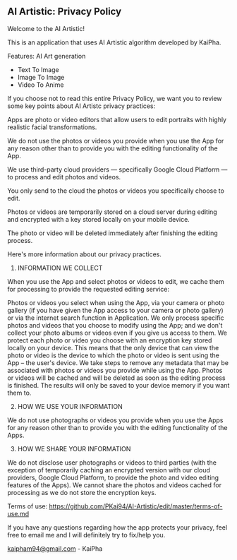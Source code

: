 ## AI Artistic: Privacy Policy

Welcome to the AI Artistic!

This is an application that uses AI Artistic algorithm developed by KaiPha.

Features: AI Art generation
- Text To Image
- Image To Image
- Video To Anime

If you choose not to read this entire Privacy Policy, we want you to review some key points about AI Artistc privacy practices:

Apps are photo or video editors that allow users to edit portraits with highly realistic facial transformations.

We do not use the photos or videos you provide when you use the App for any reason other than to provide you with the editing functionality of the App.

We use third-party cloud providers — specifically Google Cloud Platform — to process and edit photos and videos.

You only send to the cloud the photos or videos you specifically choose to edit.

Photos or videos are temporarily stored on a cloud server during editing and encrypted with a key stored locally on your mobile device.

The photo or video will be deleted immediately after finishing the editing process.

Here's more information about our privacy practices.

1. INFORMATION WE COLLECT

  When you use the App and select photos or videos to edit, we cache them for processing to provide the requested editing service:

  Photos or videos you select when using the App, via your camera or photo gallery (if you have given the App access to your camera or photo gallery) or via the internet search function in Application. We only process specific photos and videos that you choose to modify using the App; and we don't collect your photo albums or videos even if you give us access to them. We protect each photo or video you choose with an encryption key stored locally on your device. This means that the only device that can view the photo or video is the device to which the photo or video is sent using the App – the user's device. We take steps to remove any metadata that may be associated with photos or videos you provide while using the App. Photos or videos will be cached and will be deleted as soon as the editing process is finished. The results will only be saved to your device memory if you want them to.

2. HOW WE USE YOUR INFORMATION

  We do not use photographs or videos you provide when you use the Apps for any reason other than to provide you with the editing functionality of the Apps.

3. HOW WE SHARE YOUR INFORMATION

  We do not disclose user photographs or videos to third parties (with the exception of temporarily caching an encrypted version with our cloud providers, Google Cloud Platform, to provide the photo and video editing features of the Apps). We cannot share the photos and videos cached for processing as we do not store the encryption keys.

Terms of use: https://github.com/PKai94/AI-Artistic/edit/master/terms-of-use.md

If you have any questions regarding how the app protects your privacy, feel free to email me and I will definitely try to fix/help you.

kaipham94@gmail.com - KaiPha
